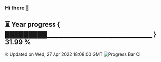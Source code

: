 ### Hi there 👋
⏳ Year progress { █████████▁▁▁▁▁▁▁▁▁▁▁▁▁▁▁▁▁▁▁▁▁ } 31.99 %
---
⏰ Updated on Wed, 27 Apr 2022 18:08:00 GMT
![Progress Bar CI](https://github.com/Moyi321/Moyi321/workflows/Progress%20Bar%20CI/badge.svg)
